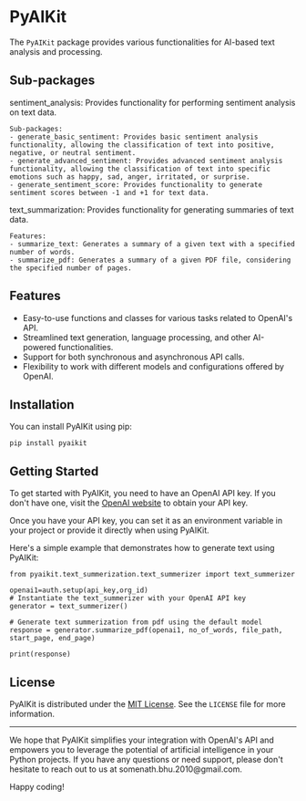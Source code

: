 <h1>PyAIKit</h1>

<p>

The `PyAIKit` package provides various functionalities for AI-based text analysis and processing.

Sub-packages
------------

sentiment_analysis:
    Provides functionality for performing sentiment analysis on text data.

    Sub-packages:
    - generate_basic_sentiment: Provides basic sentiment analysis functionality, allowing the classification of text into positive, negative, or neutral sentiment.
    - generate_advanced_sentiment: Provides advanced sentiment analysis functionality, allowing the classification of text into specific emotions such as happy, sad, anger, irritated, or surprise.
    - generate_sentiment_score: Provides functionality to generate sentiment scores between -1 and +1 for text data.

text_summarization:
    Provides functionality for generating summaries of text data.

    Features:
    - summarize_text: Generates a summary of a given text with a specified number of words.
    - summarize_pdf: Generates a summary of a given PDF file, considering the specified number of pages.
</p>

<h2>Features</h2>

<ul>
  <li>Easy-to-use functions and classes for various tasks related to OpenAI's API.</li>
  <li>Streamlined text generation, language processing, and other AI-powered functionalities.</li>
  <li>Support for both synchronous and asynchronous API calls.</li>
  <li>Flexibility to work with different models and configurations offered by OpenAI.</li>
</ul>

<h2>Installation</h2>

<p>You can install PyAIKit using pip:</p>

<pre><code>pip install pyaikit</code></pre>

<h2>Getting Started</h2>

<p>To get started with PyAIKit, you need to have an OpenAI API key. If you don't have one, visit the <a href="https://openai.com">OpenAI website</a> to obtain your API key.</p>

<p>Once you have your API key, you can set it as an environment variable in your project or provide it directly when using PyAIKit.</p>

<p>Here's a simple example that demonstrates how to generate text using PyAIKit:</p>

<pre><code>from pyaikit.text_summerization.text_summerizer import text_summerizer

openai1=auth.setup(api_key,org_id)
# Instantiate the text_summerizer with your OpenAI API key
generator = text_summerizer()

# Generate text summerization from pdf using the default model
response = generator.summarize_pdf(openai1, no_of_words, file_path, start_page, end_page)

print(response)
</code></pre>

<h2>License</h2>

<p>PyAIKit is distributed under the <a href="https://github.com/somenath24/pyaikit/blob/main/LICENSE">MIT License</a>. See the <code>LICENSE</code> file for more information.</p>

<hr>

<p>We hope that PyAIKit simplifies your integration with OpenAI's API and empowers you to leverage the potential of artificial intelligence in your Python projects. If you have any questions or need support, please don't hesitate to reach out to us at somenath.bhu.2010@gmail.com.</p>

<p>Happy coding!</p>


